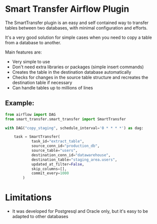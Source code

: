# Smart Transfer Airflow Plugin

The SmartTransfer plugin is an easy and self contained way to transfer tables between two databases, with minimal configuration and efforts. 

It's a very good solution for simple cases when you need to copy a table from a database to another.

Main features are:
- Very simple to use
- Don't need extra libraries or packages (simple insert commands)
- Creates the table in the destination database automatically 
- Checks for changes in the source table structure and recreates the destination table if necessary
- Can handle tables up to millions of lines 

## Example:

```python
from airflow import DAG
from smart_transfer.smart_transfer import SmartTransfer

with DAG("copy_staging", schedule_interval='0 * * * *') as dag:

    task = SmartTransfer(
            task_id="extract_table",
            source_conn_id="production_db",
            source_table="users",
            destination_conn_id="datawarehouse",
            destination_table="staging_area.users",
            updated_at_filter=False,
            skip_columns=[],
            commit_every=1000
        )
```

# Limitations

- It was developed for Postgresql and Oracle only, but it's easy to be adapted to other databases
